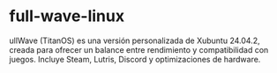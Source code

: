 # full-wave-linux
ullWave (TitanOS) es una versión personalizada de Xubuntu 24.04.2, creada para ofrecer un balance entre rendimiento y compatibilidad con juegos. Incluye Steam, Lutris, Discord y optimizaciones de hardware.

